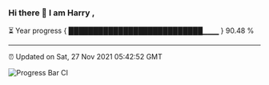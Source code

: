 ### Hi there 👋 I am Harry , 

⏳ Year progress { ███████████████████████████▁▁▁ } 90.48 %

---

⏰ Updated on Sat, 27 Nov 2021 05:42:52 GMT

![Progress Bar CI](https://github.com/duykhang68/duykhang68/workflows/Progress%20Bar%20CI/badge.svg)
